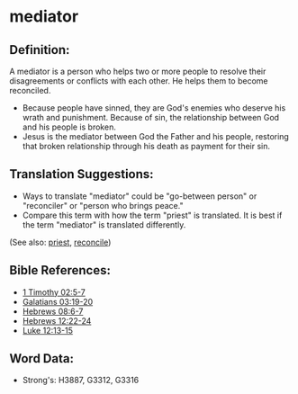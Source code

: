 # mediator #

## Definition: ##

A mediator is a person who helps two or more people to resolve their disagreements or conflicts with each other. He helps them to become reconciled.

* Because people have sinned, they are God's enemies who deserve his wrath and punishment. Because of sin, the relationship between God and his people is broken.
* Jesus is the mediator between God the Father and his people, restoring that broken relationship through his death as payment for their sin.

## Translation Suggestions: ##

* Ways to translate "mediator" could be "go-between person" or "reconciler" or "person who brings peace."
* Compare this term with how the term "priest" is translated. It is best if the term "mediator" is translated differently.

(See also: [priest](../kt/priest.md), [reconcile](../kt/reconcile.md))

## Bible References: ##

* [1 Timothy 02:5-7](rc://en/tn/help/1ti/02/05)
* [Galatians 03:19-20](rc://en/tn/help/gal/03/19)
* [Hebrews 08:6-7](rc://en/tn/help/heb/08/06)
* [Hebrews 12:22-24](rc://en/tn/help/heb/12/22)
* [Luke 12:13-15](rc://en/tn/help/luk/12/13)

## Word Data: ##

* Strong's: H3887, G3312, G3316
